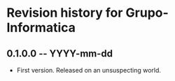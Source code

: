 # Revision history for Grupo-Informatica

## 0.1.0.0 -- YYYY-mm-dd

* First version. Released on an unsuspecting world.
